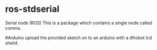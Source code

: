# ros-stdserial
Serial node (ROS)
This is a package which contains a single node called comms.

#Arduino
upload the provided sketch on to an arduino with a dfrobot lcd sheild. 
